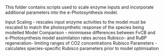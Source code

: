 This folder contains scripts used to scale enzyme inputs and incorporate additional parameters into the e-Photosynthesis model.

Input Scaling - rescales input enzyme activities to the model must be rescaled to match the photosynthetic response of the species being modelled
Model Comparison - minimisese differences between FvCB and e-Photosynthesis model assimilation rates across Rubisco- and RuBP regeneration- limiting ranges of CO2 concentrations
Rubisco Parameters - calculates species-specific Rubisco parameters prior to model optimisation
